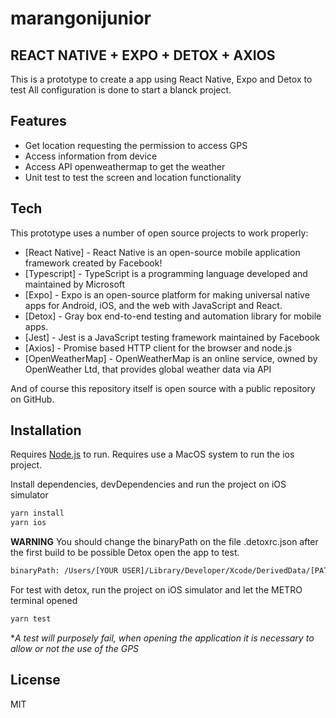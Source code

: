 # marangonijunior
## REACT NATIVE + EXPO + DETOX + AXIOS

This is a prototype to create a app using React Native, Expo and Detox to test
All configuration is done to start a blanck project.

## Features

- Get location requesting the permission to access GPS
- Access information from device
- Access API openweathermap to get the weather
- Unit test to test the screen and location functionality

## Tech

This prototype uses a number of open source projects to work properly:

- [React Native] - React Native is an open-source mobile application framework created by Facebook!
- [Typescript] - TypeScript is a programming language developed and maintained by Microsoft
- [Expo] - Expo is an open-source platform for making universal native apps for Android, iOS, and the web with JavaScript and React.
- [Detox] - Gray box end-to-end testing and automation library for mobile apps.
- [Jest] - Jest is a JavaScript testing framework maintained by Facebook
- [Axios] - Promise based HTTP client for the browser and node.js
- [OpenWeatherMap] - OpenWeatherMap is an online service, owned by OpenWeather Ltd, that provides global weather data via API

And of course this repository itself is open source with a public repository on GitHub.

## Installation

Requires [Node.js](https://nodejs.org/) to run.
Requires use a MacOS system to run the ios project.



Install dependencies, devDependencies and run the project on iOS simulator 

```sh
yarn install 
yarn ios
```

**WARNING** You should change the binaryPath on the file .detoxrc.json after the first build to be possible Detox open the app to test.

```sh
binaryPath: /Users/[YOUR USER]/Library/Developer/Xcode/DerivedData/[PATH APP SIMULATOR]/Build/Products/Debug-iphonesimulator/testreactnative.app"
```

For test with detox, run the project on iOS simulator and let the METRO terminal opened

```sh
yarn test
```
**A test will purposely fail, when opening the application it is necessary to allow or not the use of the GPS*



## License

MIT
